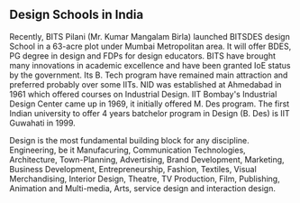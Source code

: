 ## Design Schools in India

Recently, BITS Pilani (Mr. Kumar Mangalam Birla) launched BITSDES design School in a 63-acre plot under 
Mumbai Metropolitan area. It will offer BDES, PG degree in design and FDPs for design educators. BITS 
have brought many innovations in academic excellence and have been granted IoE status by the 
government. Its B. Tech program have remained main attraction and preferred probably over some IITs. 
NID was established at Ahmedabad in 1961 which offered courses on Industrial Design. IIT Bombay's 
Industrial Design Center came up in 1969, it initially offered M. Des program. The first Indian 
university to offer 4 years batchelor program in Design (B. Des) is IIT Guwahati in 1999.   

Design is the most fundamental building block for any discipline. 
Engineering, be it Manufacuring,
Communication Technologies, Architecture, Town-Planning, Advertising, Brand Development, Marketing, 
Business Development, Entrepreneurship, Fashion, Textiles, Visual Merchandising, Interior Design, Theatre, TV Production, Film, Publishing, Animation and Multi-media, Arts, service design and interaction design.

